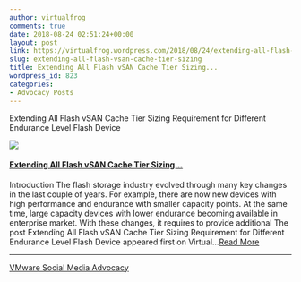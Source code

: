 ```yaml
---
author: virtualfrog
comments: true
date: 2018-08-24 02:51:24+00:00
layout: post
link: https://virtualfrog.wordpress.com/2018/08/24/extending-all-flash-vsan-cache-tier-sizing/
slug: extending-all-flash-vsan-cache-tier-sizing
title: Extending All Flash vSAN Cache Tier Sizing...
wordpress_id: 823
categories:
- Advocacy Posts
---
```


Extending All Flash vSAN Cache Tier Sizing Requirement for Different Endurance Level Flash Device

[![](https://d3utlhu53nfcwz.cloudfront.net/171901/cdnImage/article/dd2ac3f0-8083-4830-87bf-c9f2c20c76ca/?size=Box320)](http://bit.ly/2LovrzF)


#### [Extending All Flash vSAN Cache Tier Sizing...](http://bit.ly/2LovrzF)


Introduction The flash storage industry evolved through many key changes in the last couple of years. For example, there are now new devices with high performance and endurance with smaller capacity points. At the same time, large capacity devices with lower endurance becoming available in enterprise market. With these changes, it requires to provide additional The post Extending All Flash vSAN Cache Tier Sizing Requirement for Different Endurance Level Flash Device appeared first on Virtual...[Read More](http://bit.ly/2LovrzF)



* * *



[VMware Social Media Advocacy](http://advocacy.vmware.com)
